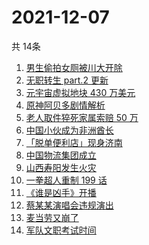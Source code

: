 # 2021-12-07
  共 14条

  <!-- BEGIN -->
  <!-- 最后更新时间:Tue Dec 07 2021 13:22:38 GMT+0000 (Coordinated Universal Time) -->
  1. [男生偷拍女厕被川大开除](https://www.zhihu.com/search?q=四川大学偷拍)
1. [无职转生 part.2 更新](https://www.zhihu.com/search?q=无职转生)
1. [元宇宙虚拟地块 430 万美元](https://www.zhihu.com/search?q=元宇宙虚拟地块)
1. [原神阿贝多剧情解析](https://www.zhihu.com/search?q=原神)
1. [老人取件猝死家属索赔 50 万](https://www.zhihu.com/search?q=老人取件猝死)
1. [中国小伙成为非洲酋长](https://www.zhihu.com/search?q=非洲酋长)
1. [「脱单便利店」现身济南](https://www.zhihu.com/search?q=脱单便利店)
1. [中国物流集团成立](https://www.zhihu.com/search?q=中国物流集团)
1. [山西寿阳发生火灾](https://www.zhihu.com/search?q=寿阳火灾)
1. [一拳超人重制 199 话](https://www.zhihu.com/search?q=一拳超人)
1. [《谁是凶手》开播](https://www.zhihu.com/search?q=谁是凶手)
1. [蔡某某演唱会违规演出](https://www.zhihu.com/search?q=蔡某某)
1. [麦当劳又崩了](https://www.zhihu.com/search?q=麦当劳)
1. [军队文职考试时间](https://www.zhihu.com/search?q=军队文职考试)
  <!-- END -->
  